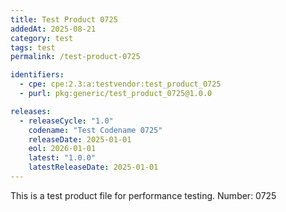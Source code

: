 ```yaml
---
title: Test Product 0725
addedAt: 2025-08-21
category: test
tags: test
permalink: /test-product-0725

identifiers:
  - cpe: cpe:2.3:a:testvendor:test_product_0725
  - purl: pkg:generic/test_product_0725@1.0.0

releases:
  - releaseCycle: "1.0"
    codename: "Test Codename 0725"
    releaseDate: 2025-01-01
    eol: 2026-01-01
    latest: "1.0.0"
    latestReleaseDate: 2025-01-01
---
```


This is a test product file for performance testing. Number: 0725
